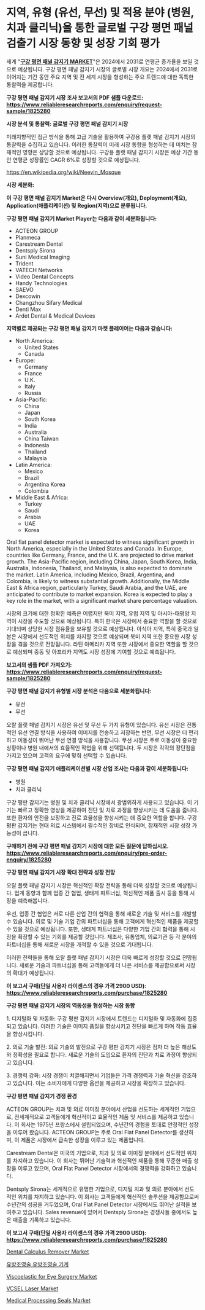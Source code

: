 <p><h1>지역, 유형 (유선, 무선) 및 적용 분야 (병원, 치과 클리닉)을 통한 글로벌 구강 평면 패널 검출기 시장 동향 및 성장 기회 평가</h1></p><p>세계 "<strong><a href="https://www.reliableresearchreports.com/oral-flat-panel-detector-r1825280">구강 평면 패널 감지기 MARKET</a></strong>"은 2024에서 2031로 연평균 증가율을 보일 것으로 예상됩니다. 구강 평면 패널 감지기 시장의 글로벌 시장 개요는 2024에서 2031로 이어지는 기간 동안 주요 지역 및 전 세계 시장을 형성하는 주요 트렌드에 대한 독특한 통찰력을 제공합니다.</p>
<p><strong>구강 평면 패널 감지기 시장 조사 보고서의 PDF 샘플 다운로드: <a href="https://www.reliableresearchreports.com/enquiry/request-sample/1825280">https://www.reliableresearchreports.com/enquiry/request-sample/1825280</a></strong></p>
<p><strong>시장 분석 및 통찰력: 글로벌 구강 평면 패널 감지기 시장</strong></p>
<p><p>미래지향적인 접근 방식을 통해 고급 기술을 활용하여 구강용 플랫 패널 감지기 시장의 통찰력을 수집하고 있습니다. 이러한 통찰력이 미래 시장 동향을 형성하는 데 미치는 잠재적인 영향은 상당할 것으로 예상됩니다. 구강용 플랫 패널 감지기 시장은 예상 기간 동안 연평균 성장률인 CAGR 6%로 성장할 것으로 예상됩니다.</p></p>
<p><a href="%7CAUTHORITHY_DOMAIN_URL%7C">https://en.wikipedia.org/wiki/Neevin_Mosque</a></p>
<p><strong>시장 세분화:</strong></p>
<p><strong>이 구강 평면 패널 감지기 Market은 다시 Overview(개요), Deployment(개요), Application(애플리케이션) 및 Region(지역)으로 분류됩니다.</strong></p>
<p><strong>구강 평면 패널 감지기 Market Player는 다음과 같이 세분화됩니다:</strong></p>
<p><ul><li>ACTEON GROUP</li><li>Planmeca</li><li>Carestream Dental</li><li>Dentsply Sirona</li><li>Suni Medical Imaging</li><li>Trident</li><li>VATECH Networks</li><li>Video Dental Concepts</li><li>Handy Technologies</li><li>SAEVO</li><li>Dexcowin</li><li>Changzhou Sifary Medical</li><li>Denti Max</li><li>Ardet Dental & Medical Devices</li></ul></p>
<p><strong>지역별로 제공되는 구강 평면 패널 감지기 마켓 플레이어는 다음과 같습니다:</strong></p>
<p><ul>
    <li>
        North America:
        <ul>
            <li>United States</li>
            <li>Canada</li>
        </ul>
    </li>
    <li>
        Europe:
        <ul>
            <li>Germany</li>
            <li>France</li>
            <li>U.K.</li>
            <li>Italy</li>
            <li>Russia</li>
        </ul>
    </li>
    <li>
        Asia-Pacific:
        <ul>
            <li>China</li>
            <li>Japan</li>
            <li>South Korea</li>
            <li>India</li>
            <li>Australia</li>
            <li>China Taiwan</li>
            <li>Indonesia</li>
            <li>Thailand</li>
            <li>Malaysia</li>
        </ul>
    </li>
    <li>
        Latin America:
        <ul>
            <li>Mexico</li>
            <li>Brazil</li>
            <li>Argentina Korea</li>
            <li>Colombia</li>
        </ul>
    </li>
    <li>
        Middle East & Africa:
        <ul>
            <li>Turkey</li>
            <li>Saudi</li>
            <li>Arabia</li>
            <li>UAE</li>
            <li>Korea</li>
        </ul>
    </li>
    </ul></p>
<p><p>Oral flat panel detector market is expected to witness significant growth in North America, especially in the United States and Canada. In Europe, countries like Germany, France, and the U.K. are projected to drive market growth. The Asia-Pacific region, including China, Japan, South Korea, India, Australia, Indonesia, Thailand, and Malaysia, is also expected to dominate the market. Latin America, including Mexico, Brazil, Argentina, and Colombia, is likely to witness substantial growth. Additionally, the Middle East & Africa region, particularly Turkey, Saudi Arabia, and the UAE, are anticipated to contribute to market expansion. Korea is expected to play a key role in the market, with a significant market share percentage valuation. </p><p>시장의 크기에 대한 정확한 예측은 어렵지만 북미 지역, 유럽 지역 및 아시아-태평양 지역이 시장을 주도할 것으로 예상됩니다. 특히 한국은 시장에서 중요한 역할을 할 것으로 기대되며 상당한 시장 점유율을 보유할 것으로 예상됩니다. 아식아 지역, 특히 중국과 일본은 시장에서 선도적인 위치를 차지할 것으로 예상되며 북미 지역 또한 중요한 시장 성장을 겪을 것으로 전망됩니다. 라틴 아메리카 지역 또한 시장에서 중요한 역할을 할 것으로 예상되며 중동 및 아프리카 지역도 시장 성장에 기여할 것으로 예측됩니다.</p></p>
<p><strong>보고서의 샘플 PDF 가져오기: <a href="https://www.reliableresearchreports.com/enquiry/request-sample/1825280">https://www.reliableresearchreports.com/enquiry/request-sample/1825280</a></strong></p>
<p><strong>구강 평면 패널 감지기 유형별 시장 분석은 다음으로 세분화됩니다:</strong></p>
<p><ul><li>유선</li><li>무선</li></ul></p>
<p><p>오랄 플랫 패널 감지기 시장은 유선 및 무선 두 가지 유형이 있습니다. 유선 시장은 전통적인 유선 연결 방식을 사용하여 이미지를 전송하고 저장하는 반면, 무선 시장은 더 편리하고 이동성이 뛰어난 무선 연결 방식을 사용합니다. 무선 시장은 주로 이동성이 중요한 상황이나 병원 내에서의 효율적인 작업을 위해 선택됩니다. 두 시장은 각각의 장단점을 가지고 있으며 고객의 요구에 맞춰 선택할 수 있습니다.</p></p>
<p><strong>구강 평면 패널 감지기 애플리케이션별 시장 산업 조사는 다음과 같이 세분화됩니다:</strong></p>
<p><ul><li>병원</li><li>치과 클리닉</li></ul></p>
<p><p>구강 평판 감지기는 병원 및 치과 클리닉 시장에서 광범위하게 사용되고 있습니다. 이 기기는 빠르고 정확한 영상을 제공하여 진단 및 치료 과정을 향상시키는 데 도움을 줍니다. 또한 환자의 안전을 보장하고 진료 효율성을 향상시키는 데 중요한 역할을 합니다. 구강 평판 감지기는 현대 의료 시스템에서 필수적인 장비로 인식되며, 잠재적인 시장 성장 가능성이 큽니다.</p></p>
<p><strong>구매하기 전에 구강 평면 패널 감지기 시장에 대한 모든 질문에 답하십시오. <a href="https://www.reliableresearchreports.com/enquiry/pre-order-enquiry/1825280">https://www.reliableresearchreports.com/enquiry/pre-order-enquiry/1825280</a></strong></p>
<p><strong>구강 평면 패널 감지기 시장 확대 전략과 성장 전망</strong></p>
<p><p>오랄 플랫 패널 감지기 시장은 혁신적인 확장 전략을 통해 더욱 성장할 것으로 예상됩니다. 업계 동향과 함께 업종 간 협업, 생태계 파트너십, 혁신적인 제품 출시 등을 통해 시장을 예측해봅니다.</p><p>우선, 업종 간 협업은 서로 다른 산업 간의 협력을 통해 새로운 기술 및 서비스를 개발할 수 있습니다. 의료 및 기술 기업 간의 파트너십을 통해 고객에게 혁신적인 제품을 제공할 수 있을 것으로 예상됩니다. 또한, 생태계 파트너십은 다양한 기업 간의 협력을 통해 시장을 확장할 수 있는 기회를 제공할 것입니다. 제조사, 유통업체, 의료기관 등 각 분야의 파트너십을 통해 새로운 시장을 개척할 수 있을 것으로 기대됩니다.</p><p>이러한 전략들을 통해 오랄 플랫 패널 감지기 시장은 더욱 빠르게 성장할 것으로 전망됩니다. 새로운 기술과 파트너십을 통해 고객들에게 더 나은 서비스를 제공함으로써 시장의 확대가 예상됩니다.</p></p>
<p><strong>이 보고서 구매(단일 사용자 라이센스의 경우 가격 2900 USD): <a href="https://www.reliableresearchreports.com/purchase/1825280">https://www.reliableresearchreports.com/purchase/1825280</a></strong></p>
<p><strong>구강 평면 패널 감지기 시장의 역동성을 형성하는 시장 동향</strong></p>
<p><p>1. 디지털화 및 자동화: 구강 평판 감지기 시장에서 트렌드는 디지털화 및 자동화에 집중되고 있습니다. 이러한 기술은 이미지 품질을 향상시키고 진단을 빠르게 하며 작동 효율을 향상시킵니다.</p><p>2. 의료 기술 발전: 의료 기술의 발전으로 구강 평판 감지기 시장은 점차 더 높은 해상도와 정확성을 필요로 합니다. 새로운 기술의 도입으로 환자의 진단과 치료 과정이 향상되고 있습니다.</p><p>3. 경쟁력 강화: 시장 경쟁이 치열해지면서 기업들은 가격 경쟁력과 기술 혁신을 강조하고 있습니다. 이는 소비자에게 다양한 옵션을 제공하고 시장을 확장하고 있습니다.</p></p>
<p><strong>구강 평면 패널 감지기 경쟁 환경</strong></p>
<p><p>ACTEON GROUP는 치과 및 의료 이미징 분야에서 산업을 선도하는 세계적인 기업으로, 전세계적으로 고객들에게 혁신적이고 효율적인 제품 및 서비스를 제공하고 있습니다. 이 회사는 1975년 프랑스에서 설립되었으며, 수년간의 경험을 토대로 안정적인 성장을 이루어 왔습니다. ACTEON GROUP는 주로 Oral Flat Panel Detector를 생산하며, 이 제품은 시장에서 급속한 성장을 이루고 있는 제품입니다.</p><p>Carestream Dental은 미국의 기업으로, 치과 및 의료 이미징 분야에서 선도적인 위치를 차지하고 있습니다. 이 회사는 뛰어난 기술력과 혁신적인 제품을 통해 꾸준한 매출 성장을 이루고 있으며, Oral Flat Panel Detector 시장에서의 경쟁력을 강화하고 있습니다.</p><p>Dentsply Sirona는 세계적으로 유명한 기업으로, 디지털 치과 및 의료 분야에서 선도적인 위치를 차지하고 있습니다. 이 회사는 고객들에게 혁신적인 솔루션을 제공함으로써 수년간의 성공을 거두었으며, Oral Flat Panel Detector 시장에서도 뛰어난 실적을 보여주고 있습니다. Sales revenue에 있어서 Dentsply Sirona는 경쟁사들 중에서도 높은 매출을 기록하고 있습니다.</p></p>
<p><strong>이 보고서 구매(단일 사용자 라이센스의 경우 가격 2900 USD): <a href="https://www.reliableresearchreports.com/purchase/1825280">https://www.reliableresearchreports.com/purchase/1825280</a></strong></p>
<p><p><a href="https://medium.com/@clarenceuvalis67867/dental-calculus-remover-market-size-share-trends-analysis-report-by-product-manual-electric-c7e60badc355">Dental Calculus Remover Market</a></p><p><a href="https://github.com/sougarounis/Market-Research-Report-List-5/blob/main/3546530101582.md">유방조영술 유방조영술 기계</a></p><p><a href="https://medium.com/@charles.fisher4346/future-trends-in-global-viscoelastic-for-eye-surgery-market-market-insights-and-analysis-from-2024-61d19be08683">Viscoelastic for Eye Surgery Market</a></p><p><a href="https://medium.com/@clarenceuvalis67867/vcsel-laser-market-size-market-segmentation-market-trends-and-growth-analysis-forecast-till-2031-68b350717d79">VCSEL Laser Market</a></p><p><a href="https://medium.com/@clarenceuvalis67867/global-medical-processing-seals-market-size-is-expected-to-reach-at-a-cagr-of-11-6-f9d11a4af1ce">Medical Processing Seals Market</a></p></p>